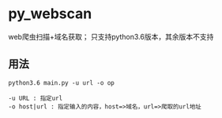 # py_webscan
web爬虫扫描+域名获取； 只支持python3.6版本，其余版本不支持

## 用法
```
python3.6 main.py -u url -o op

-u URL : 指定url
-o host|url : 指定输入的内容，host=>域名，url=>爬取的url地址



```

